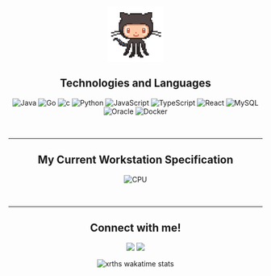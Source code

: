 <div align="center">
<img align="middle" src="octocat.gif" width="110">
</div>

<h2 align="center">
Technologies and Languages</h2>

<div align="center">

![Java](https://img.shields.io/badge/-Java-007396?style=flat-square&logo=java)
![Go](https://img.shields.io/badge/Go-00ADD8?style=flat-square&logo=go&logoColor=white)
![c](https://img.shields.io/badge/C-00599C?style=flat-square&logo=c&logoColor=white)
![Python](https://img.shields.io/badge/Python-14354C?style=flat-square&logo=python&logoColor=white)
![JavaScript](https://img.shields.io/badge/JavaScript-F7DF1E?style=flat-square&logo=javascript&logoColor=black)
![TypeScript](https://img.shields.io/badge/TypeScript-007ACC?style=flat-square&logo=typescript&logoColor=white)
![React](https://img.shields.io/badge/React-20232A?style=flat-square&logo=react&logoColor=61DAFB)
![MySQL](https://img.shields.io/badge/MySQL-00000F?style=flat-square&logo=mysql&logoColor=white)
![Oracle](https://img.shields.io/badge/Oracle-F80000?style=flat-square&logo=oracle&logoColor=white)
![Docker](https://img.shields.io/badge/Docker-2496ED?style=flat-square&logo=docker&logoColor=white)

</div>

<br>

-------------------------------------------------------------------------------------------------------------------------------------------------------


<h2 align="center">
My Current Workstation Specification </h2>

<div align="center">


![CPU](https://img.shields.io/badge/Apple-M1_Pro-999999?style=flat-square&logo=apple&logoColor=white)
<br>

</div>

<br>

-------------------------------------------------------------------------------------------------------------------------------------------------------

<div align="center">

<h2>Connect with me!</h2>

[<img src="https://img.shields.io/badge/linkedin-%230077B5.svg?&style=for-the-badge&logo=linkedin&logoColor=white" />](https://www.linkedin.com/in/thmsrx/)
[<img src = "https://img.shields.io/badge/twitter-%2320A1F1.svg?&style=for-the-badge&logo=twitter&logoColor=white">](https://twitter.com/thmsrx/)

<div align="center">

![xrths wakatime stats](https://github-readme-stats.vercel.app/api/wakatime?username=xrths&layout=compact&theme=synthwave&v=2&langs_count=20)

</div>

</p>

<br>
